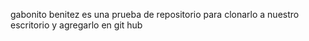 gabonito benitez
es una prueba de repositorio para clonarlo a nuestro escritorio y agregarlo en git hub

